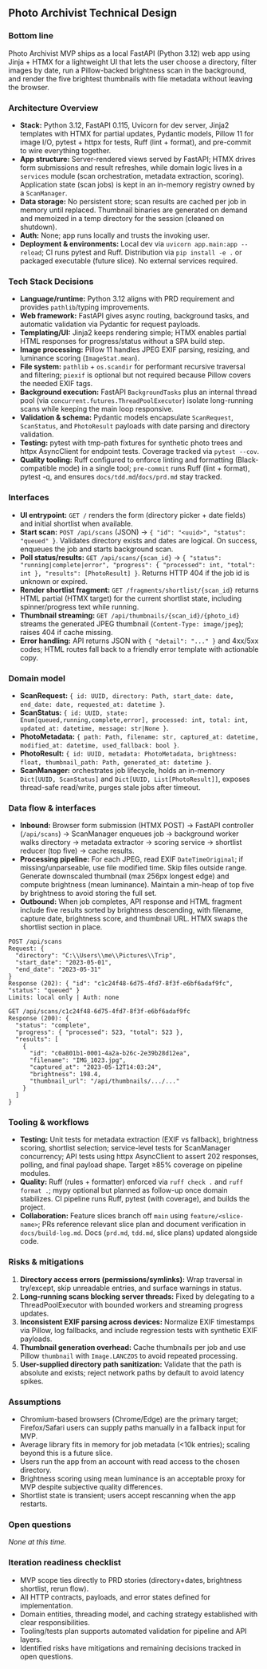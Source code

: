 ## Photo Archivist Technical Design

### Bottom line

Photo Archivist MVP ships as a local FastAPI (Python 3.12) web app using Jinja + HTMX for a lightweight UI that lets the user choose a directory, filter images by date, run a Pillow-backed brightness scan in the background, and render the five brightest thumbnails with file metadata without leaving the browser.

### Architecture Overview

* **Stack:** Python 3.12, FastAPI 0.115, Uvicorn for dev server, Jinja2 templates with HTMX for partial updates, Pydantic models, Pillow 11 for image I/O, pytest + httpx for tests, Ruff (lint + format), and pre-commit to wire everything together.
* **App structure:** Server-rendered views served by FastAPI; HTMX drives form submissions and result refreshes, while domain logic lives in a `services` module (scan orchestration, metadata extraction, scoring). Application state (scan jobs) is kept in an in-memory registry owned by a `ScanManager`.
* **Data storage:** No persistent store; scan results are cached per job in memory until replaced. Thumbnail binaries are generated on demand and memoized in a temp directory for the session (cleaned on shutdown).
* **Auth:** None; app runs locally and trusts the invoking user.
* **Deployment & environments:** Local dev via `uvicorn app.main:app --reload`; CI runs pytest and Ruff. Distribution via `pip install -e .` or packaged executable (future slice). No external services required.

### Tech Stack Decisions

* **Language/runtime:** Python 3.12 aligns with PRD requirement and provides `pathlib`/typing improvements.
* **Web framework:** FastAPI gives async routing, background tasks, and automatic validation via Pydantic for request payloads.
* **Templating/UI:** Jinja2 keeps rendering simple; HTMX enables partial HTML responses for progress/status without a SPA build step.
* **Image processing:** Pillow 11 handles JPEG EXIF parsing, resizing, and luminance scoring (`ImageStat.mean`).
* **File system:** `pathlib` + `os.scandir` for performant recursive traversal and filtering; `piexif` is optional but not required because Pillow covers the needed EXIF tags.
* **Background execution:** FastAPI `BackgroundTasks` plus an internal thread pool (via `concurrent.futures.ThreadPoolExecutor`) isolate long-running scans while keeping the main loop responsive.
* **Validation & schema:** Pydantic models encapsulate `ScanRequest`, `ScanStatus`, and `PhotoResult` payloads with date parsing and directory validation.
* **Testing:** pytest with tmp-path fixtures for synthetic photo trees and httpx AsyncClient for endpoint tests. Coverage tracked via `pytest --cov`.
* **Quality tooling:** Ruff configured to enforce linting and formatting (Black-compatible mode) in a single tool; `pre-commit` runs Ruff (lint + format), pytest -q, and ensures `docs/tdd.md`/`docs/prd.md` stay tracked.

### Interfaces

* **UI entrypoint:** `GET /` renders the form (directory picker + date fields) and initial shortlist when available.
* **Start scan:** `POST /api/scans` (JSON) → `{ "id": "<uuid>", "status": "queued" }`. Validates directory exists and dates are logical. On success, enqueues the job and starts background scan.
* **Poll status/results:** `GET /api/scans/{scan_id}` → `{ "status": "running|complete|error", "progress": { "processed": int, "total": int }, "results": [PhotoResult] }`. Returns HTTP 404 if the job id is unknown or expired.
* **Render shortlist fragment:** `GET /fragments/shortlist/{scan_id}` returns HTML partial (HTMX target) for the current shortlist state, including spinner/progress text while running.
* **Thumbnail streaming:** `GET /api/thumbnails/{scan_id}/{photo_id}` streams the generated JPEG thumbnail (`Content-Type: image/jpeg`); raises 404 if cache missing.
* **Error handling:** API returns JSON with `{ "detail": "..." }` and 4xx/5xx codes; HTML routes fall back to a friendly error template with actionable copy.

### Domain model

* **ScanRequest:** `{ id: UUID, directory: Path, start_date: date, end_date: date, requested_at: datetime }`.
* **ScanStatus:** `{ id: UUID, state: Enum[queued,running,complete,error], processed: int, total: int, updated_at: datetime, message: str|None }`.
* **PhotoMetadata:** `{ path: Path, filename: str, captured_at: datetime, modified_at: datetime, used_fallback: bool }`.
* **PhotoResult:** `{ id: UUID, metadata: PhotoMetadata, brightness: float, thumbnail_path: Path, generated_at: datetime }`.
* **ScanManager:** orchestrates job lifecycle, holds an in-memory `Dict[UUID, ScanStatus]` and `Dict[UUID, List[PhotoResult]]`, exposes thread-safe read/write, purges stale jobs after timeout.

### Data flow & interfaces

* **Inbound:** Browser form submission (HTMX POST) → FastAPI controller (`/api/scans`) → ScanManager enqueues job → background worker walks directory → metadata extractor → scoring service → shortlist reducer (top five) → cache results.
* **Processing pipeline:** For each JPEG, read EXIF `DateTimeOriginal`; if missing/unparseable, use file modified time. Skip files outside range. Generate downscaled thumbnail (max 256px longest edge) and compute brightness (mean luminance). Maintain a min-heap of top five by brightness to avoid storing the full set.
* **Outbound:** When job completes, API response and HTML fragment include five results sorted by brightness descending, with filename, capture date, brightness score, and thumbnail URL. HTMX swaps the shortlist section in place.

```http
POST /api/scans
Request: {
  "directory": "C:\\Users\\me\\Pictures\\Trip",
  "start_date": "2023-05-01",
  "end_date": "2023-05-31"
}
Response (202): { "id": "c1c24f48-6d75-4fd7-8f3f-e6bf6adaf9fc", "status": "queued" }
Limits: local only | Auth: none

GET /api/scans/c1c24f48-6d75-4fd7-8f3f-e6bf6adaf9fc
Response (200): {
  "status": "complete",
  "progress": { "processed": 523, "total": 523 },
  "results": [
    {
      "id": "c0a801b1-0001-4a2a-b26c-2e39b28d12ea",
      "filename": "IMG_1023.jpg",
      "captured_at": "2023-05-12T14:03:24",
      "brightness": 198.4,
      "thumbnail_url": "/api/thumbnails/.../..."
    }
  ]
}
```

### Tooling & workflows

* **Testing:** Unit tests for metadata extraction (EXIF vs fallback), brightness scoring, shortlist selection; service-level tests for ScanManager concurrency; API tests using httpx AsyncClient to assert 202 responses, polling, and final payload shape. Target ≥85% coverage on pipeline modules.
* **Quality:** Ruff (rules + formatter) enforced via `ruff check .` and `ruff format .`; mypy optional but planned as follow-up once domain stabilizes. CI pipeline runs Ruff, pytest (with coverage), and builds the project.
* **Collaboration:** Feature slices branch off `main` using `feature/<slice-name>`; PRs reference relevant slice plan and document verification in `docs/build-log.md`. Docs (`prd.md`, `tdd.md`, slice plans) updated alongside code.

### Risks & mitigations

1. **Directory access errors (permissions/symlinks):** Wrap traversal in try/except, skip unreadable entries, and surface warnings in status.
2. **Long-running scans blocking server threads:** Fixed by delegating to a ThreadPoolExecutor with bounded workers and streaming progress updates.
3. **Inconsistent EXIF parsing across devices:** Normalize EXIF timestamps via Pillow, log fallbacks, and include regression tests with synthetic EXIF payloads.
4. **Thumbnail generation overhead:** Cache thumbnails per job and use Pillow `thumbnail` with `Image.LANCZOS` to avoid repeated processing.
5. **User-supplied directory path sanitization:** Validate that the path is absolute and exists; reject network paths by default to avoid latency spikes.

### Assumptions

* Chromium-based browsers (Chrome/Edge) are the primary target; Firefox/Safari users can supply paths manually in a fallback input for MVP.
* Average library fits in memory for job metadata (<10k entries); scaling beyond this is a future slice.
* Users run the app from an account with read access to the chosen directory.
* Brightness scoring using mean luminance is an acceptable proxy for MVP despite subjective quality differences.
* Shortlist state is transient; users accept rescanning when the app restarts.

### Open questions

*None at this time.*

### Iteration readiness checklist

* MVP scope ties directly to PRD stories (directory+dates, brightness shortlist, rerun flow).
* All HTTP contracts, payloads, and error states defined for implementation.
* Domain entities, threading model, and caching strategy established with clear responsibilities.
* Tooling/tests plan supports automated validation for pipeline and API layers.
* Identified risks have mitigations and remaining decisions tracked in open questions.
